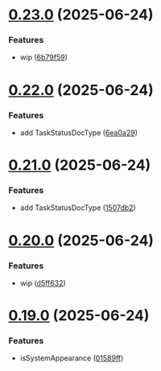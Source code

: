 # [0.23.0](https://github.com/incmixlabs/utils/compare/v0.22.0...v0.23.0) (2025-06-24)


### Features

* wip ([6b79f59](https://github.com/incmixlabs/utils/commit/6b79f59542a3b91286d8075cdd786ae5baa90f74))



# [0.22.0](https://github.com/incmixlabs/utils/compare/v0.21.0...v0.22.0) (2025-06-24)


### Features

* add TaskStatusDocType ([6ea0a29](https://github.com/incmixlabs/utils/commit/6ea0a2943bf6988c47b3a9337b352f647e7075ce))



# [0.21.0](https://github.com/incmixlabs/utils/compare/v0.20.0...v0.21.0) (2025-06-24)


### Features

* add TaskStatusDocType ([1507db2](https://github.com/incmixlabs/utils/commit/1507db23c3600ed1a7f49c9fe49a381906e2d98b))



# [0.20.0](https://github.com/incmixlabs/utils/compare/v0.19.0...v0.20.0) (2025-06-24)


### Features

* wip ([d5ff632](https://github.com/incmixlabs/utils/commit/d5ff632fcaebb71ccef1e47a4573e20924d8ccd3))



# [0.19.0](https://github.com/incmixlabs/utils/compare/v0.18.0...v0.19.0) (2025-06-24)


### Features

* isSystemAppearance ([01589ff](https://github.com/incmixlabs/utils/commit/01589ff9e66bdea9b72a6496c16617601b49ba4a))



